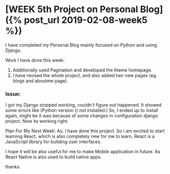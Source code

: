 # [WEEK 5th Project on Personal Blog]({% post_url 2019-02-08-week5 %})

I have completed my Personal Blog mainly focused on Python and using Django.

Work I have done this week:
1. Additionally used Pagination and developed the theme homepage.
2. I have revised the whole project, and also added two new pages (eg. blogs and aboutme page).

### Issue: 
I got my Django stopped working, couldn't figure out happened. It showed some errors like
(Python version () not installed.)
So, I ended up to install again, might be it was because of some changes in configuration django project.
Now its working right.

Plan For My Next Week:
As, I have done this project. So i am excited to start learning React. which is also completely new for me to learn.
React is a JavaScript library for building user interfaces.

I hope it will be also useful for me to make Mobile application in future. As React Native is also used to build native apps.

thanks.




